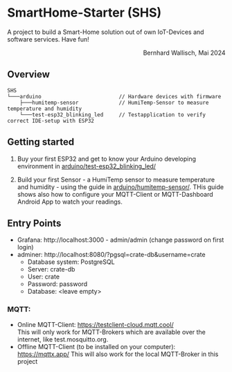 # SmartHome-Starter (SHS)

A project to build a Smart-Home solution out of own IoT-Devices and software services.
Have fun!
<div align="right">Bernhard Wallisch, Mai 2024</div>

## Overview

```
SHS
└───arduino                         // Hardware devices with firmware
    ├───humitemp-sensor             // HumiTemp-Sensor to measure temperature and humidity
    └───test-esp32_blinking_led     // Testapplication to verify correct IDE-setup with ESP32
```

## Getting started

1. Buy your first ESP32 and get to know your Arduino developing environment in [arduino/test-esp32_blinking_led/](./arduino/test-esp32_blinking_led/README.md)

2. Build your first Sensor - a HumiTemp sensor to measure temperature and humidity - using the guide in [arduino/humitemp-sensor/](./arduino/humitemp-sensor/README.md). THis guide shows also how to configure your MQTT-Client or MQTT-Dashboard Android App to watch your readings.

## Entry Points

* Grafana: http://localhost:3000 - admin/admin (change password on first login)
* adminer: http://localhost:8080/?pgsql=crate-db&username=crate
  - Database system: PostgreSQL
  - Server: crate-db
  - User: crate
  - Password: password
  - Database: \<leave empty\>

### MQTT:

- Online MQTT-Client: https://testclient-cloud.mqtt.cool/  
  This will only work for MQTT-Brokers which are available over the internet, like test.mosquitto.org.
- Offline MQTT-Client (to be installed on your computer): https://mqttx.app/
  This will also work for the local MQTT-Broker in this project


